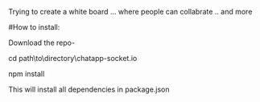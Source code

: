 Trying to  create a white board ... where people can collabrate .. and more


#How to install:

Download the repo-

cd path\to\directory\chatapp-socket.io

npm install

This will install all dependencies in package.json
